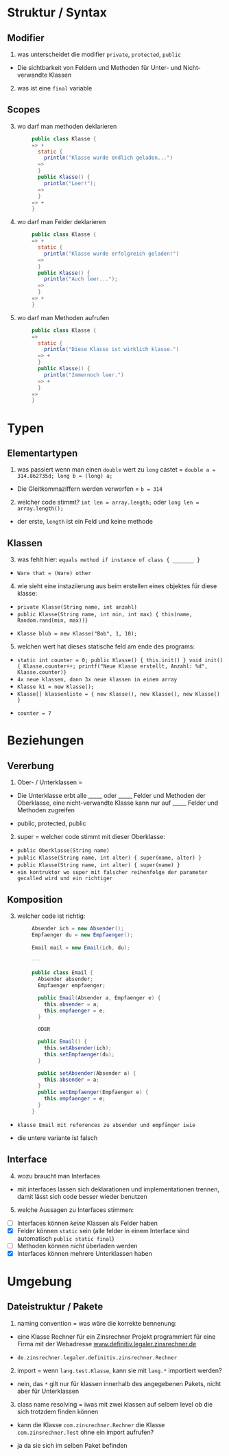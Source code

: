 # Struktur / Syntax
## Modifier
1. was unterscheidet die modifier `private`, `protected`, `public`
  + Die sichtbarkeit von Feldern und Methoden für Unter- und Nicht-verwandte Klassen
2. was ist eine `final` variable

## Scopes
3. wo darf man methoden deklarieren
```java
        public class Klasse {
        => +
          static {
            println("Klasse wurde endlich geladen...")
          =>
          }
          public Klasse() {
            println("Leer!");
          =>
          }
        => +
        }
```
4. wo darf man Felder deklarieren
```java
        public class Klasse {
        => +
          static {
            println("Klasse wurde erfolgreich geladen!")
          =>
          }
          public Klasse() {
            println("Auch leer...");
          =>
          }
        => +
        }
```
5. wo darf man Methoden aufrufen
```java
        public class Klasse {
        =>
          static {
            println("Diese Klasse ist wirklich klasse.")
          => +
          }
          public Klasse() {
            println("Immernoch leer.")
          => +
          }
        =>
        }
```

# Typen

## Elementartypen
1. was passiert wenn man einen `double` wert zu `long` castet = `double a = 314.862735d; long b = (long) a;`
  + Die Gleitkommaziffern werden verworfen = `b = 314`
2. welcher code stimmt? `int len = array.length;` oder `long len = array.length();`
  + der erste, `length` ist ein Feld und keine methode

## Klassen
3. was fehlt hier: `equals method if instance of class { _______ }`
  + `Ware that = (Ware) other`
4. wie sieht eine instaziierung aus beim erstellen eines objektes für diese klasse:
  - `private Klasse(String name, int anzahl)`
  - `public Klasse(String name, int min, int max) { this(name, Random.rand(min, max))}`
  + `Klasse blub = new Klasse("Bob", 1, 10);`
5. welchen wert hat dieses statische feld am ende des programs:
  - `static int counter = 0; public Klasse() { this.init() } void init() { Klasse.counter++; printf("Neue Klasse erstellt, Anzahl: %d", Klasse.counter)}`
  - `4x neue klassen, dann 3x neue klassen in einem array`
  - `Klasse k1 = new Klasse();`
  - `Klasse[] klassenliste = { new Klasse(), new Klasse(), new Klasse() }`
  + `counter = 7`

# Beziehungen
## Vererbung
1. Ober- / Unterklassen = 
  - Die Unterklasse erbt alle _____ oder _____ Felder und Methoden der Oberklasse, eine nicht-verwandte Klasse kann nur auf _____ Felder und Methoden zugreifen
  + public, protected, public
2. super = welcher code stimmt mit dieser Oberklasse:
  - `public Oberklasse(String name)`
  - `public Klasse(String name, int alter) { super(name, alter) }`
  - `public Klasse(String name, int alter) { super(name) }`
  - `ein kontruktor wo super mit falscher reihenfolge der parameter gecalled wird und ein richtiger`

## Komposition
3. welcher code ist richtig:
```java
        Absender ich = new Absender();
        Empfaenger du = new Empfaenger();
        
        Email mail = new Email(ich, du);

        ---
      
        public class Email {
          Absender absender;
          Empfaenger empfaenger;

          public Email(Absender a, Empfaenger e) {
            this.absender = a;
            this.empfaenger = e;
          }

          ODER

          public Email() {
            this.setAbsender(ich);
            this.setEmpfaenger(du);
          }

          public setAbsender(Absender a) {
            this.absender = a;
          }
          public setEmpfaenger(Empfaenger e) {
            this.empfaenger = e;
          }
        }
```
  - `klasse Email mit references zu absender und empfänger iwie`
  + die untere variante ist falsch

## Interface
4. wozu braucht man Interfaces
  + mit interfaces lassen sich deklarationen und implementationen trennen, damit lässt sich code besser wieder benutzen
5. welche Aussagen zu Interfaces stimmen:
  - [ ] Interfaces können *keine* Klassen als Felder haben
  - [x] Felder können `static` sein (alle felder in einem Interface sind automatisch `public static final`)
  - [ ] Methoden können *nicht* überladen werden
  - [x] Interfaces können mehrere Unterklassen haben
      
# Umgebung
## Dateistruktur / Pakete
1. naming convention = was wäre die korrekte bennenung:
  - eine Klasse Rechner für ein Zinsrechner Projekt programmiert für eine Firma mit der Webadresse www.definitiv.legaler.zinsrechner.de
  + `de.zinsrechner.legaler.definitiv.zinsrechner.Rechner`
2. import = wenn `lang.test.Klasse`, kann sie mit `lang.*` importiert werden?
  + nein, das `*` gilt nur für klassen innerhalb des angegebenen Pakets, nicht aber für Unterklassen
3. class name resolving = iwas mit zwei klassen auf selbem level ob die sich trotzdem finden können
  - kann die Klasse `com.zinsrechner.Rechner` die Klasse `com.zinsrechner.Test` ohne ein import aufrufen?
  + ja da sie sich im selben Paket befinden
